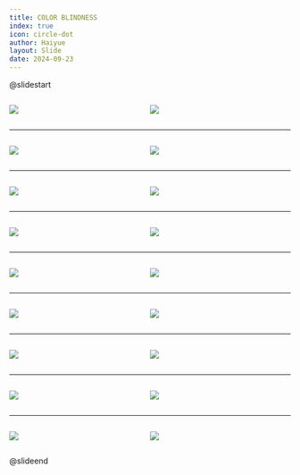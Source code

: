 ```yaml
---
title: COLOR BLINDNESS
index: true
icon: circle-dot
author: Haiyue
layout: Slide
date: 2024-09-23
---
```

 
@slidestart

<div style="display:flex">
<div style="flex:1">

![](https://raw.githubusercontent.com/yclord/reading/refs/heads/master/english/Level-W/COLOR%20BLINDNESS/001.webp)
</div>
<div style="flex:1">

![](https://raw.githubusercontent.com/yclord/reading/refs/heads/master/english/Level-W/COLOR%20BLINDNESS/002.webp)
</div>
</div>

---

<div style="display:flex">
<div style="flex:1">

![](https://raw.githubusercontent.com/yclord/reading/refs/heads/master/english/Level-W/COLOR%20BLINDNESS/003.webp)
</div>
<div style="flex:1">

![](https://raw.githubusercontent.com/yclord/reading/refs/heads/master/english/Level-W/COLOR%20BLINDNESS/004.webp)
</div>
</div>

---

<div style="display:flex">
<div style="flex:1">

![](https://raw.githubusercontent.com/yclord/reading/refs/heads/master/english/Level-W/COLOR%20BLINDNESS/005.webp)
</div>
<div style="flex:1">

![](https://raw.githubusercontent.com/yclord/reading/refs/heads/master/english/Level-W/COLOR%20BLINDNESS/006.webp)
</div>
</div>

---

<div style="display:flex">
<div style="flex:1">

![](https://raw.githubusercontent.com/yclord/reading/refs/heads/master/english/Level-W/COLOR%20BLINDNESS/007.webp)
</div>
<div style="flex:1">

![](https://raw.githubusercontent.com/yclord/reading/refs/heads/master/english/Level-W/COLOR%20BLINDNESS/008.webp)
</div>
</div>

---

<div style="display:flex">
<div style="flex:1">

![](https://raw.githubusercontent.com/yclord/reading/refs/heads/master/english/Level-W/COLOR%20BLINDNESS/009.webp)
</div>
<div style="flex:1">

![](https://raw.githubusercontent.com/yclord/reading/refs/heads/master/english/Level-W/COLOR%20BLINDNESS/010.webp)
</div>
</div>

---

<div style="display:flex">
<div style="flex:1">

![](https://raw.githubusercontent.com/yclord/reading/refs/heads/master/english/Level-W/COLOR%20BLINDNESS/011.webp)
</div>
<div style="flex:1">

![](https://raw.githubusercontent.com/yclord/reading/refs/heads/master/english/Level-W/COLOR%20BLINDNESS/012.webp)
</div>
</div>

---

<div style="display:flex">
<div style="flex:1">

![](https://raw.githubusercontent.com/yclord/reading/refs/heads/master/english/Level-W/COLOR%20BLINDNESS/013.webp)
</div>
<div style="flex:1">

![](https://raw.githubusercontent.com/yclord/reading/refs/heads/master/english/Level-W/COLOR%20BLINDNESS/014.webp)
</div>
</div>

---

<div style="display:flex">
<div style="flex:1">

![](https://raw.githubusercontent.com/yclord/reading/refs/heads/master/english/Level-W/COLOR%20BLINDNESS/015.webp)
</div>
<div style="flex:1">

![](https://raw.githubusercontent.com/yclord/reading/refs/heads/master/english/Level-W/COLOR%20BLINDNESS/016.webp)
</div>
</div>

---

<div style="display:flex">
<div style="flex:1">

![](https://raw.githubusercontent.com/yclord/reading/refs/heads/master/english/Level-W/COLOR%20BLINDNESS/017.webp)
</div>
<div style="flex:1">

![](https://raw.githubusercontent.com/yclord/reading/refs/heads/master/english/Level-W/COLOR%20BLINDNESS/018.webp)
</div>
</div>

@slideend